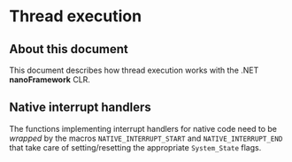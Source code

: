 # Thread execution

## About this document

This document describes how thread execution works with the .NET **nanoFramework** CLR.

## Native interrupt handlers

The functions implementing interrupt handlers for native code need to be _wrapped_ by the macros `NATIVE_INTERRUPT_START` and `NATIVE_INTERRUPT_END` that take care of setting/resetting the appropriate `System_State` flags.
